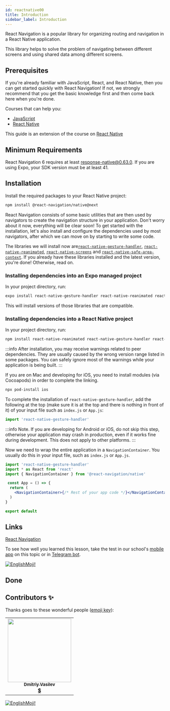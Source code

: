 ```yaml
---
id: reactnative00
title: Introduction
sidebar_label: Introduction
---
```


React Navigation is a popular library for organizing routing and navigation in a React Native application.

This library helps to solve the problem of navigating between different screens and using shared data among different screens.

## Prerequisites
If you're already familiar with JavaScript, React, and React Native, then you can get started quickly with React Navigation! If not, we strongly recommend that you get the basic knowledge first and then come back here when you're done.

Courses that can help you:

- [JavaScript](https://www.jscamp.app/docs/javascript01)
- [React Native](https://www.jscamp.app/docs/reactnative01)

This guide is an extension of the course on [React Native](https://www.jscamp.app/docs/reactnative01)

## Minimum Requirements
React Navigation 6 requires at least response-native@0.63.0. If you are using Expo, your SDK version must be at least 41.

## Installation
Install the required packages to your React Native project:

```bash npm2yarn
npm install @react-navigation/native@next
```

React Navigation consists of some basic utilities that are then used by navigators to create the navigation structure in your application. Don't worry about it now, everything will be clear soon! To get started with the installation, let's also install and configure the dependencies used by most navigators, after which we can move on by starting to write some code.

The libraries we will install now are[`react-native-gesture-handler`](https://github.com/software-mansion/react-native-gesture-handler), [`react-native-reanimated`](https://github.com/software-mansion/react-native-reanimated), [`react-native-screens`](https://github.com/software-mansion/react-native-screens) and [`react-native-safe-area-context`](https://github.com/th3rdwave/react-native-safe-area-context). If you already have these libraries installed and the latest version, you're done! Otherwise, read on.

### Installing dependencies into an Expo managed project

In your project directory, run:

```sh
expo install react-native-gesture-handler react-native-reanimated react-native-screens react-native-safe-area-context
```

This will install versions of those libraries that are compatible.

### Installing dependencies into a React Native project

In your project directory, run:

```bash npm2yarn
npm install react-native-reanimated react-native-gesture-handler react-native-screens react-native-safe-area-context
```

:::info
After installation, you may receive warnings related to peer dependencies. They are usually caused by the wrong version range listed in some packages. You can safely ignore most of the warnings while your application is being built.
:::

If you are on Mac and developing for iOS, you need to install modules (via Cocoapods) in order to complete the linking.

```sh
npx pod-install ios
```

To complete the installation of `react-native-gesture-handler`, add the following at the top (make sure it is at the top and there is nothing in front of it) of your input file such as `index.js` or `App.js`:

```jsx
import 'react-native-gesture-handler'
```
:::info
Note. If you are developing for Android or iOS, do not skip this step, otherwise your application may crash in production, even if it works fine during development. This does not apply to other platforms.
:::

Now we need to wrap the entire application in a `NavigationContainer`. You usually do this in your input file, such as `index.js` or `App.js`.

```jsx
import 'react-native-gesture-handler'
import * as React from 'react'
import { NavigationContainer } from '@react-navigation/native'

 const App = () => {
  return (
    <NavigationContainer>{/* Rest of your app code */}</NavigationContainer>
  )
}

export default
```

## Links

[React Navigation](https://reactnavigation.org/docs/6.x/getting-started)

To see how well you learned this lesson, take the test in our school's [mobile app](http://onelink.to/njhc95) on this topic or in [Telegram bot](https://t.me/javascriptcamp_bot).

[![EnglishMoji!](/img/logo/englishmoji.png)](https://apps.apple.com/kz/app/englishmoji/id6450254885)

## Done 

## Contributors ✨

Thanks goes to these wonderful people ([emoji key](https://allcontributors.org/docs/en/emoji-key)):

<table>
  <tr>
    <td align="center"><a href="https://fullstackserverless.github.io/"><img src="https://avatars0.githubusercontent.com/u/6774813?v=4?s=200" width="200px;" alt=""/><br /><sub><b>Dmitriy Vasilev</b></sub></a><br /> <a href="https://github.com/gHashTag/react-native-village/commits?author=gHashTag" title="Documentation">  💲</a></td>
  </tr>
</table>

[![EnglishMoji!](/img/logo/englishmoji.png)](https://apps.apple.com/kz/app/englishmoji/id6450254885)
